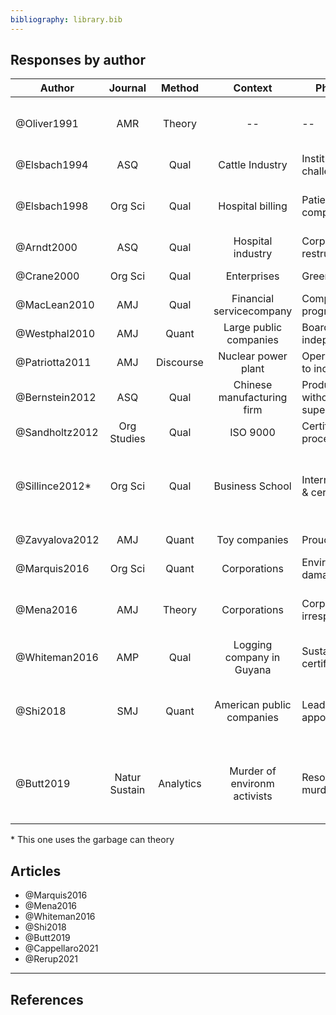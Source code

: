 ```yaml
---
bibliography: library.bib
---
```


## Responses by author

Author          | Journal       | Method    | Context                       | Phenomenon                        | Responses
------          | :-:           | :-:       | :---:                         | ---                               | ----------                      
@Oliver1991     | AMR           | Theory    | --                            | --                                                | Acquisce, Compromise, Avoid, Defy, Manipulate
@Elsbach1994    | ASQ           | Qual      | Cattle Industry               | Institutional challenges                          | Denial, Acknowledgement
@Elsbach1998    | Org Sci       | Qual      | Hospital billing              | Patient complains/inquiries                       | Accomodating, Legitimate, Intimidating, Bureacucratic
@Arndt2000      | ASQ           | Qual      | Hospital industry             | Corporate restructuring                           | Impression management
@Crane2000      | Org Sci       | Qual      | Enterprises                   | Greening                                          | "Amoralization" (decoupling)
@MacLean2010    | AMJ           | Qual      | Financial servicecompany      | Compliance programs                               | Decoupling
@Westphal2010   | AMJ           | Quant     | Large public companies        | Board independence                                | Impression management
@Patriotta2011  | AMJ           | Discourse | Nuclear power plant           | Operator response to incident                     | Justifications
@Bernstein2012  | ASQ           | Qual      | Chinese manufacturing firm    | Productivity with & without supervision         | Concealment
@Sandholtz2012  | Org Studies   | Qual      | ISO 9000                      | Certification process                             | Decoupling
@Sillince2012*  | Org Sci       | Qual      | Business School               | Internationalization & certification              | Doubting, distancing, fogging, conformity, and responsiblity rhetoric
@Zavyalova2012  | AMJ           | Quant     | Toy companies                 | Prouct recall                                     | Ceremonial & technical actions
@Marquis2016    | Org Sci       | Quant     | Corporations                  | Environmental damages                             | Selective disclosure
@Mena2016       | AMJ           | Theory    | Corporations                  | Corporate irresponsiblity                         | Forgetting work--manipulate, silence, undermine
@Whiteman2016   | AMP           | Qual      | Logging company in Guyana     | Sustainability certifications                     | Decoupling, ignoring, deflecting
@Shi2018        | SMJ           | Quant     | American public companies     | Lead director appointment                         | Ceremonial adoption, symbolic adoption, decoupling
@Butt2019       | Natur Sustain | Analytics | Murder of environm activists  | Resource use & murder                             | Murder; direct, structural & cultural violence; physical & psychological harm

\* This one uses the garbage can theory

## Articles

* @Marquis2016
* @Mena2016
* @Whiteman2016
* @Shi2018
* @Butt2019
* @Cappellaro2021
* @Rerup2021

---

## References
